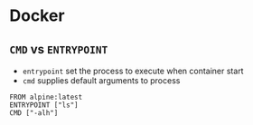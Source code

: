 # Docker

## `CMD` vs `ENTRYPOINT`
- `entrypoint` set the process to execute when container start
- `cmd` supplies default arguments to process
```
FROM alpine:latest
ENTRYPOINT ["ls"]
CMD ["-alh"]
```